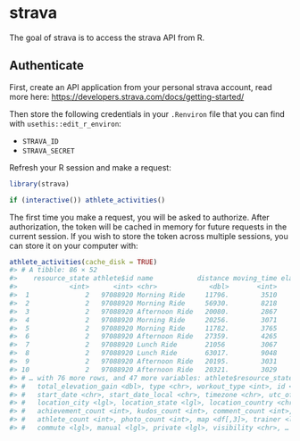 
<!-- README.md is generated from README.Rmd. Please edit that file -->

# strava

<!-- badges: start -->
<!-- badges: end -->

The goal of strava is to access the strava API from R.

## Authenticate

First, create an API application from your personal strava account, read
more here: <https://developers.strava.com/docs/getting-started/>

Then store the following credentials in your `.Renviron` file that you
can find with `usethis::edit_r_environ`:

-   `STRAVA_ID`
-   `STRAVA_SECRET`

Refresh your R session and make a request:

``` r
library(strava)

if (interactive()) athlete_activities()
```

The first time you make a request, you will be asked to authorize. After
authorization, the token will be cached in memory for future requests in
the current session. If you wish to store the token across multiple
sessions, you can store it on your computer with:

``` r
athlete_activities(cache_disk = TRUE)
#> # A tibble: 86 × 52
#>    resource_state athlete$id name           distance moving_time elapsed_time
#>             <int>      <int> <chr>             <dbl>       <int>        <int>
#>  1              2   97088920 Morning Ride     11796.        3510         4001
#>  2              2   97088920 Morning Ride     56930.        8218         9489
#>  3              2   97088920 Afternoon Ride   20080.        2867         3131
#>  4              2   97088920 Morning Ride     20256.        3071         3420
#>  5              2   97088920 Morning Ride     11782.        3765         4510
#>  6              2   97088920 Afternoon Ride   27359.        4265         4705
#>  7              2   97088920 Lunch Ride       21056         3067         3705
#>  8              2   97088920 Lunch Ride       63017.        9048        10655
#>  9              2   97088920 Afternoon Ride   20195.        3031         3148
#> 10              2   97088920 Afternoon Ride   20321.        3029         3517
#> # … with 76 more rows, and 47 more variables: athlete$resource_state <int>,
#> #   total_elevation_gain <dbl>, type <chr>, workout_type <int>, id <dbl>,
#> #   start_date <chr>, start_date_local <chr>, timezone <chr>, utc_offset <dbl>,
#> #   location_city <lgl>, location_state <lgl>, location_country <chr>,
#> #   achievement_count <int>, kudos_count <int>, comment_count <int>,
#> #   athlete_count <int>, photo_count <int>, map <df[,3]>, trainer <lgl>,
#> #   commute <lgl>, manual <lgl>, private <lgl>, visibility <chr>, …
```

